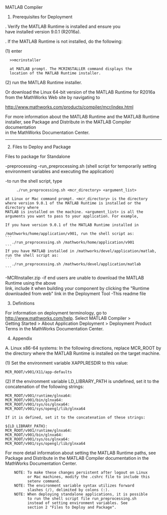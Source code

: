 MATLAB Compiler

1. Prerequisites for Deployment 

. Verify the MATLAB Runtime is installed and ensure you    
  have installed version 9.0.1 (R2016a).   

. If the MATLAB Runtime is not installed, do the following:

  (1) enter
  
      >>mcrinstaller
      
      at MATLAB prompt. The MCRINSTALLER command displays the 
      location of the MATLAB Runtime installer.

  (2) run the MATLAB Runtime installer.

Or download the Linux 64-bit version of the MATLAB Runtime for R2016a 
from the MathWorks Web site by navigating to

   http://www.mathworks.com/products/compiler/mcr/index.html
   
   
For more information about the MATLAB Runtime and the MATLAB Runtime installer, see 
Package and Distribute in the MATLAB Compiler documentation  
in the MathWorks Documentation Center.    

-------------------------------------------------------------------------------------------------

2. Files to Deploy and Package

Files to package for Standalone 

-preprocessing 
-run_preprocessing.sh (shell script for temporarily setting environment variables and 
                       executing the application)
                       
   -to run the shell script, type

  ```
       ./run_preprocessing.sh <mcr_directory> <argument_list>
  ```   
  
    at Linux or Mac command prompt. <mcr_directory> is the directory 
    where version 9.0.1 of the MATLAB Runtime is installed or the directory where 
    MATLAB is installed on the machine. <argument_list> is all the 
    arguments you want to pass to your application. For example, 

    If you have version 9.0.1 of the MATLAB Runtime installed in 
    
    /mathworks/home/application/v901, run the shell script as:
    ```
       ./run_preprocessing.sh /mathworks/home/application/v901
    ```   
    If you have MATLAB installed in /mathworks/devel/application/matlab, 
    run the shell script as:
    ```
       ./run_preprocessing.sh /mathworks/devel/application/matlab
    ```
-MCRInstaller.zip
   -if end users are unable to download the MATLAB Runtime using the above  
    link, include it when building your component by clicking 
    the "Runtime downloaded from web" link in the Deployment Tool
-This readme file 

3. Definitions

For information on deployment terminology, go to 
http://www.mathworks.com/help. Select MATLAB Compiler >   
Getting Started > About Application Deployment > 
Deployment Product Terms in the MathWorks Documentation 
Center.


4. Appendix 

A. Linux x86-64 systems:
In the following directions, replace MCR_ROOT by the directory where the MATLAB Runtime 
   is installed on the target machine.

(1) Set the environment variable XAPPLRESDIR to this value:

    MCR_ROOT/v901/X11/app-defaults


(2) If the environment variable LD_LIBRARY_PATH is undefined, set it to the concatenation 
   of the following strings:

    MCR_ROOT/v901/runtime/glnxa64:
    MCR_ROOT/v901/bin/glnxa64:
    MCR_ROOT/v901/sys/os/glnxa64:
    MCR_ROOT/v901/sys/opengl/lib/glnxa64

    If it is defined, set it to the concatenation of these strings:

    ${LD_LIBRARY_PATH}: 
    MCR_ROOT/v901/runtime/glnxa64:
    MCR_ROOT/v901/bin/glnxa64:
    MCR_ROOT/v901/sys/os/glnxa64:
    MCR_ROOT/v901/sys/opengl/lib/glnxa64

   For more detail information about setting the MATLAB Runtime paths, see Package and 
   Distribute in the MATLAB Compiler documentation in the MathWorks Documentation Center.


     
        NOTE: To make these changes persistent after logout on Linux 
              or Mac machines, modify the .cshrc file to include this  
              setenv command.
        NOTE: The environment variable syntax utilizes forward 
              slashes (/), delimited by colons (:).  
        NOTE: When deploying standalone applications, it is possible 
              to run the shell script file run_preprocessing.sh 
              instead of setting environment variables. See 
              section 2 "Files to Deploy and Package".    






